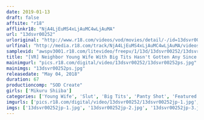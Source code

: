 ```yaml
---
date: 2019-01-13
draft: false
affsite: "r18"
afflinkr18: "NjA4LjEuMS4xLjAuMC4wLjAuMA"
url: "13dsvr00252"
urloriginal: "http://www.r18.com/videos/vod/movies/detail/-/id=13dsvr00252"
urlfinal: "http://media.r18.com/track/NjA4LjEuMS4xLjAuMC4wLjAuMA/videos/vod/movies/detail/-/id=13dsvr00252"
samplevid: "awspv3001.r18.com/litevideo/freepv/1/13d/13dsvr00252/13dsvr00252_dmb_w.mp4"
title: "[VR] Neighbor Young Wife With Big Tits Hasn't Gotten Any Since Her Husband Has Been Away For Work For A Year. Devilish Breast Flash And Full Panties Provocation. Mikuru Shiiba."
mainimgurl: "pics.r18.com/digital/video/13dsvr00252/13dsvr00252ps.jpg"
mainimgs: "13dsvr00252ps.jpg"
releasedate: "May 04, 2018"
duration: 67
productioncomp: "SOD Create"
girls: ['Mikuru Shiiba']
categories: ['Young Wife', 'Slut', 'Big Tits', 'Panty Shot', 'Featured Actress', 'Creampie', 'VR Exclusive']
imgurls: ['pics.r18.com/digital/video/13dsvr00252/13dsvr00252jp-1.jpg', 'pics.r18.com/digital/video/13dsvr00252/13dsvr00252jp-2.jpg', 'pics.r18.com/digital/video/13dsvr00252/13dsvr00252jp-3.jpg', 'pics.r18.com/digital/video/13dsvr00252/13dsvr00252jp-4.jpg', 'pics.r18.com/digital/video/13dsvr00252/13dsvr00252jp-5.jpg', 'pics.r18.com/digital/video/13dsvr00252/13dsvr00252jp-6.jpg', 'pics.r18.com/digital/video/13dsvr00252/13dsvr00252jp-7.jpg', 'pics.r18.com/digital/video/13dsvr00252/13dsvr00252jp-8.jpg', 'pics.r18.com/digital/video/13dsvr00252/13dsvr00252jp-9.jpg', 'pics.r18.com/digital/video/13dsvr00252/13dsvr00252jp-10.jpg', 'pics.r18.com/digital/video/13dsvr00252/13dsvr00252jp-11.jpg', 'pics.r18.com/digital/video/13dsvr00252/13dsvr00252jp-12.jpg', 'pics.r18.com/digital/video/13dsvr00252/13dsvr00252jp-13.jpg', 'pics.r18.com/digital/video/13dsvr00252/13dsvr00252jp-14.jpg', 'pics.r18.com/digital/video/13dsvr00252/13dsvr00252jp-15.jpg', 'pics.r18.com/digital/video/13dsvr00252/13dsvr00252jp-16.jpg', 'pics.r18.com/digital/video/13dsvr00252/13dsvr00252jp-17.jpg', 'pics.r18.com/digital/video/13dsvr00252/13dsvr00252jp-18.jpg', 'pics.r18.com/digital/video/13dsvr00252/13dsvr00252jp-19.jpg', 'pics.r18.com/digital/video/13dsvr00252/13dsvr00252jp-20.jpg']
imgs: ['13dsvr00252jp-1.jpg', '13dsvr00252jp-2.jpg', '13dsvr00252jp-3.jpg', '13dsvr00252jp-4.jpg', '13dsvr00252jp-5.jpg', '13dsvr00252jp-6.jpg', '13dsvr00252jp-7.jpg', '13dsvr00252jp-8.jpg', '13dsvr00252jp-9.jpg', '13dsvr00252jp-10.jpg', '13dsvr00252jp-11.jpg', '13dsvr00252jp-12.jpg', '13dsvr00252jp-13.jpg', '13dsvr00252jp-14.jpg', '13dsvr00252jp-15.jpg', '13dsvr00252jp-16.jpg', '13dsvr00252jp-17.jpg', '13dsvr00252jp-18.jpg', '13dsvr00252jp-19.jpg', '13dsvr00252jp-20.jpg']
---
```

